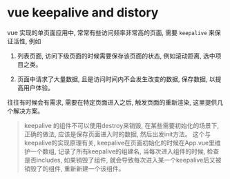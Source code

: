 # vue keepalive and distory

vue 实现的单页面应用中, 常常有些访问频率非常高的页面, 需要 `keepalive` 来保证活性, 例如

1. 列表页面, 访问下级页面的时候需要保存该页面的状态, 例如滚动距离, 选中项目之类。 

2. 页面中请求了大量数据, 且是访问时间内不会发生改变的数据, 保存数据, 以提高用户体验。 

往往有时候会有需求, 需要在特定页面进入之后, 触发页面的重新渲染, 这里提供几个解决方案。 

> keepalive 的组件不可以使用destroy来销毁, 在某些需要初始化的场景下, 正确的做法, 应该是保存页面进入时的数据, 然后出发init方法。 这个与keepalive的实现原理有关, keepalive在页面初始化的时候在App.vue里维护一个数组, 记录了所有keepalive的组建名, 当每次进入组件的时候, 检查是否includes, 如果销毁了组件, 就会导致每次进入某一个keepalive后又被销毁了的组件, 重新新建一个该组件。 

